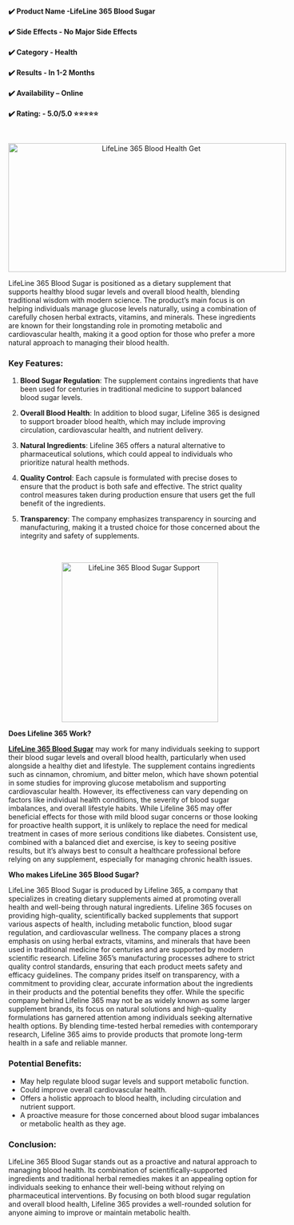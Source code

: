 <p><strong>✔️ Product Name -LifeLine 365 Blood Sugar</strong><br /><br /><strong>✔️ Side Effects - No Major Side Effects</strong><br /><br /><strong>✔️ Category - Health</strong><br /><br /><strong>✔️ Results - In 1-2 Months</strong><br /><br /><strong>✔️ Availability &ndash; Online</strong><br /><br /><strong>✔️ Rating: - 5.0/5.0 ⭐⭐⭐⭐⭐</strong></p>
<p>&nbsp;</p>
<p style="text-align: center;"><img class="sFlh5c FyHeAf iPVvYb" style="height: 258px; margin: 0px; max-width: 1289px; width: 556px;" src="https://img1.wsimg.com/isteam/ip/91a9a496-f290-4afb-8727-0ffc5079cff8/Life%20Line%20365%20Blood%20Health%20Balance.png" alt="LifeLine 365 Blood Health Get" /></p>
<p>LifeLine 365 Blood Sugar is positioned as a dietary supplement that supports healthy blood sugar levels and overall blood health, blending traditional wisdom with modern science. The product&rsquo;s main focus is on helping individuals manage glucose levels naturally, using a combination of carefully chosen herbal extracts, vitamins, and minerals. These ingredients are known for their longstanding role in promoting metabolic and cardiovascular health, making it a good option for those who prefer a more natural approach to managing their blood health.</p>
<h3>Key Features:</h3>
<ol style="text-align: left;">
<li>
<p><strong>Blood Sugar Regulation</strong>: The supplement contains ingredients that have been used for centuries in traditional medicine to support balanced blood sugar levels.</p>
</li>
<li>
<p><strong>Overall Blood Health</strong>: In addition to blood sugar, Lifeline 365 is designed to support broader blood health, which may include improving circulation, cardiovascular health, and nutrient delivery.</p>
</li>
<li>
<p><strong>Natural Ingredients</strong>: Lifeline 365 offers a natural alternative to pharmaceutical solutions, which could appeal to individuals who prioritize natural health methods.</p>
</li>
<li>
<p><strong>Quality Control</strong>: Each capsule is formulated with precise doses to ensure that the product is both safe and effective. The strict quality control measures taken during production ensure that users get the full benefit of the ingredients.</p>
</li>
<li>
<p><strong>Transparency</strong>: The company emphasizes transparency in sourcing and manufacturing, making it a trusted choice for those concerned about the integrity and safety of supplements.</p>
<p>&nbsp;</p>
<p style="text-align: center;"><img class="sFlh5c FyHeAf iPVvYb" style="height: 320px; margin: 0px; max-width: 726px; width: 313px;" src="https://img1.wsimg.com/isteam/ip/8ecd021e-7df0-4bd3-918b-b221ea7869e7/lifeline365bloodsugarsupport.jpg" alt="LifeLine 365 Blood Sugar Support" /></p>
</li>
</ol>
<p><strong>Does Lifeline 365 Work?</strong></p>
<p><span style="color: #04ff00;"><strong><a href="https://lifeline-365.com/">LifeLine 365 Blood Sugar</a></strong></span>&nbsp;may work for many individuals seeking to support their blood sugar levels and overall blood health, particularly when used alongside a healthy diet and lifestyle. The supplement contains ingredients such as cinnamon, chromium, and bitter melon, which have shown potential in some studies for improving glucose metabolism and supporting cardiovascular health. However, its effectiveness can vary depending on factors like individual health conditions, the severity of blood sugar imbalances, and overall lifestyle habits. While Lifeline 365 may offer beneficial effects for those with mild blood sugar concerns or those looking for proactive health support, it is unlikely to replace the need for medical treatment in cases of more serious conditions like diabetes. Consistent use, combined with a balanced diet and exercise, is key to seeing positive results, but it&rsquo;s always best to consult a healthcare professional before relying on any supplement, especially for managing chronic health issues.</p>
<p><strong>Who makes LifeLine 365 Blood Sugar?</strong></p>
<p>LifeLine 365 Blood Sugar is produced by Lifeline 365, a company that specializes in creating dietary supplements aimed at promoting overall health and well-being through natural ingredients. Lifeline 365 focuses on providing high-quality, scientifically backed supplements that support various aspects of health, including metabolic function, blood sugar regulation, and cardiovascular wellness. The company places a strong emphasis on using herbal extracts, vitamins, and minerals that have been used in traditional medicine for centuries and are supported by modern scientific research. Lifeline 365&rsquo;s manufacturing processes adhere to strict quality control standards, ensuring that each product meets safety and efficacy guidelines. The company prides itself on transparency, with a commitment to providing clear, accurate information about the ingredients in their products and the potential benefits they offer. While the specific company behind Lifeline 365 may not be as widely known as some larger supplement brands, its focus on natural solutions and high-quality formulations has garnered attention among individuals seeking alternative health options. By blending time-tested herbal remedies with contemporary research, Lifeline 365 aims to provide products that promote long-term health in a safe and reliable manner.</p>
<p style="text-align: center;"><img class="sFlh5c FyHeAf" style="height: 300px; margin: 0px; max-width: 466px; position: absolute; visibility: hidden; width: 466px;" src="https://encrypted-tbn0.gstatic.com/images?q=tbn:ANd9GcTxxfweDEt_OpkVfZwh8ySIq7_prSsyq1svJQ&amp;s" alt="Diabetes" data-ilt="1732508616303" /></p>
<h3>Potential Benefits:</h3>
<ul>
<li>May help regulate blood sugar levels and support metabolic function.</li>
<li>Could improve overall cardiovascular health.</li>
<li>Offers a holistic approach to blood health, including circulation and nutrient support.</li>
<li>A proactive measure for those concerned about blood sugar imbalances or metabolic health as they age.</li>
</ul>
<h3>Conclusion:</h3>
<p>LifeLine 365 Blood Sugar stands out as a proactive and natural approach to managing blood health. Its combination of scientifically-supported ingredients and traditional herbal remedies makes it an appealing option for individuals seeking to enhance their well-being without relying on pharmaceutical interventions. By focusing on both blood sugar regulation and overall blood health, Lifeline 365 provides a well-rounded solution for anyone aiming to improve or maintain metabolic health.</p>
